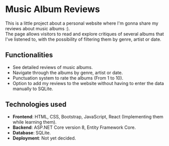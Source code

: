 # Music Album Reviews

This is a little project about a personal website where I'm gonna share my reviews about music albums :).<br>
The page allows visitors to read and explore critiques of several albums that I've listened to, with the possibility of filtering them by genre, artist or date.

## Functionalities

- See detailed reviews of music albums.
- Navigate through the albums by genre, artist or date.
- Punctuation system to rate the albums (From 1 to 10).
- Option to add my reviews to the website without having to enter the data manually to SQLite.

## Technologies used

- **Frontend**: HTML, CSS, Bootstrap, JavaScript, React (Implementing them while learning them).
- **Backend**: ASP.NET Core version 8, Entity Framework Core.
- **Database**: SQLite.
- **Deployment**: Not yet decided.
